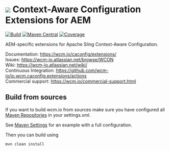 <img src="https://wcm.io/images/favicon-16@2x.png"/> Context-Aware Configuration Extensions for AEM
======
[![Build](https://github.com/wcm-io/io.wcm.caconfig.extensions/workflows/Build/badge.svg?branch=develop)](https://github.com/wcm-io/io.wcm.caconfig.extensions/actions?query=workflow%3ABuild+branch%3Adevelop)
[![Maven Central](https://img.shields.io/maven-central/v/io.wcm/io.wcm.caconfig.extensions)](https://repo1.maven.org/maven2/io/wcm/io.wcm.caconfig.extensions/)
[![Coverage](https://sonarcloud.io/api/project_badges/measure?project=wcm-io_io.wcm.caconfig.extensions&metric=coverage)](https://sonarcloud.io/summary/new_code?id=wcm-io_io.wcm.caconfig.extensions)

AEM-specific extensions for Apache Sling Context-Aware Configuration.

Documentation: https://wcm.io/caconfig/extensions/<br/>
Issues: https://wcm-io.atlassian.net/browse/WCON<br/>
Wiki: https://wcm-io.atlassian.net/wiki/<br/>
Continuous Integration: https://github.com/wcm-io/io.wcm.caconfig.extensions/actions<br/>
Commercial support: https://wcm.io/commercial-support.html


## Build from sources

If you want to build wcm.io from sources make sure you have configured all [Maven Repositories](https://wcm.io/maven.html) in your settings.xml.

See [Maven Settings](https://github.com/wcm-io/io.wcm.caconfig.extensions/blob/develop/.maven-settings.xml) for an example with a full configuration.

Then you can build using

```
mvn clean install
```
